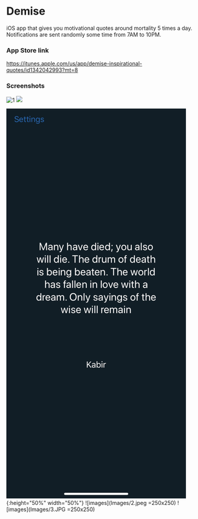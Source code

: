 # Demise

iOS app that gives you motivational quotes around mortality 5 times a day. Notifications are sent randomly some time from 7AM to 10PM.

### App Store link

https://itunes.apple.com/us/app/demise-inspirational-quotes/id1342042993?mt=8

### Screenshots
![1]()
<img src="https://user-images.githubusercontent.com/7275313/57800360-c6e4b380-7740-11e9-97f8-0fe8285b0571.jpeg" width="48">

![images](Images/1.jpeg){:height="50%" width="50%"}
![images](Images/2.jpeg =250x250)
![images](Images/3.JPG =250x250)

